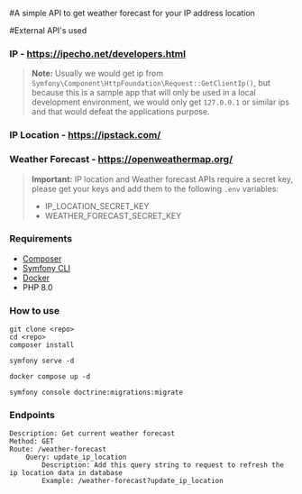 #A simple API to get weather forecast for your IP address location

#External API's used

### IP - https://ipecho.net/developers.html
> **Note:** Usually we would get ip from `Symfony\Component\HttpFoundation\Request::GetClientIp()`, 
> but because this is a sample app that will only be used in a local development environment,
>we would only get `127.0.0.1` or similar ips and that would defeat the applications purpose.

### IP Location - https://ipstack.com/

### Weather Forecast - https://openweathermap.org/

> **Important:** IP location and Weather forecast APIs require a secret key, please get your keys and add them to the following `.env` variables:
> - IP_LOCATION_SECRET_KEY
> - WEATHER_FORECAST_SECRET_KEY
> 
### Requirements

 * [Composer](https://getcomposer.org/download/)
 * [Symfony CLI](https://github.com/symfony-cli/symfony-cli)
 * [Docker](https://www.docker.com/products/docker-desktop)
 * PHP 8.0

### How to use

```
git clone <repo>
cd <repo>
composer install

symfony serve -d

docker compose up -d

symfony console doctrine:migrations:migrate
```


### Endpoints

```
Description: Get current weather forecast
Method: GET
Route: /weather-forecast
    Query: update_ip_location
        Description: Add this query string to request to refresh the ip location data in database 
        Example: /weather-forecast?update_ip_location
```